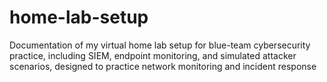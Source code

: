 # home-lab-setup
Documentation of my virtual home lab setup for blue-team cybersecurity practice, including SIEM, endpoint monitoring, and simulated attacker scenarios, designed to practice network monitoring and incident response
